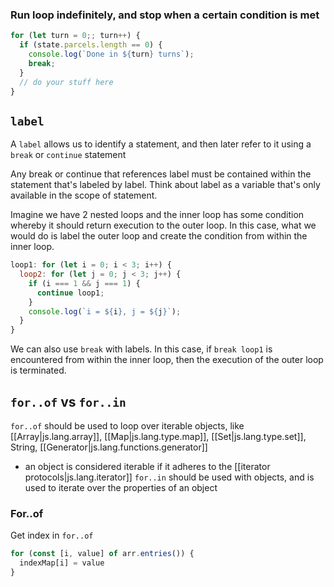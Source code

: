 
### Run loop indefinitely, and stop when a certain condition is met
```js
for (let turn = 0;; turn++) {
  if (state.parcels.length == 0) {
    console.log(`Done in ${turn} turns`);
    break;
  }
  // do your stuff here
}
```

## `label`
A `label` allows us to identify a statement, and then later refer to it using a `break` or `continue` statement

Any break or continue that references label must be contained within the statement that's labeled by label. Think about label as a variable that's only available in the scope of statement.

Imagine we have 2 nested loops and the inner loop has some condition whereby it should return execution to the outer loop. In this case, what we would do is label the outer loop and create the condition from within the inner loop.

```js
loop1: for (let i = 0; i < 3; i++) {
  loop2: for (let j = 0; j < 3; j++) {
    if (i === 1 && j === 1) {
      continue loop1;
    }
    console.log(`i = ${i}, j = ${j}`);
  }
}
```

We can also use `break` with labels. In this case, if `break loop1` is encountered from within the inner loop, then the execution of the outer loop is terminated.

## `for..of` vs `for..in`
`for..of` should be used to loop over iterable objects, like [[Array|js.lang.array]], [[Map|js.lang.type.map]], [[Set|js.lang.type.set]], String, [[Generator|js.lang.functions.generator]]
- an object is considered iterable if it adheres to the [[iterator protocols|js.lang.iterator]]
`for..in` should be used with objects, and is used to iterate over the properties of an object

### For..of
Get index in `for..of`
```js
for (const [i, value] of arr.entries()) {
  indexMap[i] = value
}
```

